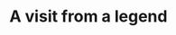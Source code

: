 ---
layout: post
title:  "A visit from a legend"
description: Great tech incubators are hotbeds of collaboration. Today we had a visit from one of the greats. [(See more)](https://www.youtube.com/watch?v=ukUxx6TvXPY)
categories: events
img: aviato.jpg
color: FF6F00
previewonly: true
---
